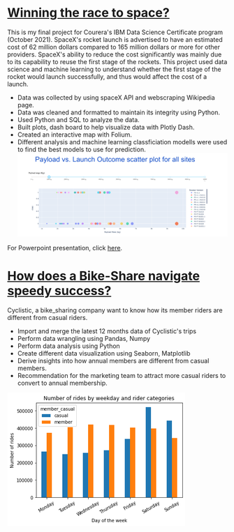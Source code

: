 
# [Winning the race to space?](https://github.com/huongvo99/Winning-the-race-to-space)

This is my final project for Courera's IBM Data Science Certificate program (October 2021). 
SpaceX's rocket launch is advertised to have an estimated cost of 62 million dollars compared to 165 million dollars or more for other providers. SpaceX's ability to reduce the cost significantly was mainly due to its capability to reuse the first stage of the rockets. This project used data science and machine learning to understand whether the first stage of the rocket would launch successfully, and thus would affect the cost of a launch. 
* Data was collected by using spaceX API and webscraping Wikipedia page.
* Data was cleaned and formatted to maintain its integrity using Python.
* Used Python and SQL to analyze the data.
* Built plots, dash board to help visualize data with Plotly Dash.
* Created an interactive map with Folium.
* Different analysis and machine learning classficiation modells were used to find the best models to use for prediction.
![](/images/image2.png)

For Powerpoint presentation, click [here](https://github.com/huongvo99/Case-study-Winning-the-race-to-space/blob/main/Final_presentation.pdf).




# [How does a Bike-Share navigate speedy success?](https://github.com/huongvo99/bike_sharing_cs)
Cyclistic, a bike_sharing company want to know how its member riders are different from casual riders.
* Import and merge the latest 12 months data of Cyclistic's trips 
* Perform data wrangling using Pandas, Numpy
* Perform data analysis using Python
* Create different data visualization using Seaborn, Matplotlib
* Derive insights into how annual members are different from casual members.
* Recommendation for the marketing team to attract more casual riders to convert to annual membership.

![](/images/img1.png)
